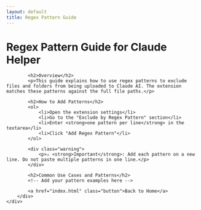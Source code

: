 ```yaml
---
layout: default
title: Regex Pattern Guide
---
```


<div class="wrapper">
    <div class="container">
        <div class="main-content">
            <h1>Regex Pattern Guide for Claude Helper</h1>

            <h2>Overview</h2>
            <p>This guide explains how to use regex patterns to exclude files and folders from being uploaded to Claude AI. The extension matches these patterns against the full file paths.</p>

            <h2>How to Add Patterns</h2>
            <ol>
                <li>Open the extension settings</li>
                <li>Go to the "Exclude by Regex Pattern" section</li>
                <li>Enter <strong>one pattern per line</strong> in the textarea</li>
                <li>Click "Add Regex Pattern"</li>
            </ol>

            <div class="warning">
                <p>⚠️ <strong>Important</strong>: Add each pattern on a new line. Do not paste multiple patterns in one line.</p>
            </div>

            <h2>Common Use Cases and Patterns</h2>
            <!-- Add your pattern examples here -->

            <a href="index.html" class="button">Back to Home</a>
        </div>
    </div>

</div>
